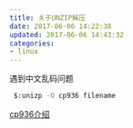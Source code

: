 ```yaml
---
title: 关于UNZIP解压
date: 2017-06-06 14:22:38
updated: 2017-06-06 14:43:32
categories:
- linux
---
```

遇到中文乱码问题
```bash
 $:unizp -O cp936 filename
```


[cp936介绍](https://en.wikipedia.org/wiki/Code_page_936)